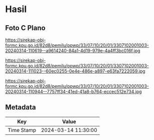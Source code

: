 # Hasil

## Foto C Plano

https://sirekap-obj-formc.kpu.go.id/82d8/pemilu/ppwp/33/07/10/20/01/3307102001003-20240314-110619--a9614240-84a1-4d19-979e-4a4ff3bc016f.jpg

https://sirekap-obj-formc.kpu.go.id/82d8/pemilu/ppwp/33/07/10/20/01/3307102001003-20240314-111023--60ec0255-0e4e-486e-a897-e63fa7222059.jpg

https://sirekap-obj-formc.kpu.go.id/82d8/pemilu/ppwp/33/07/10/20/01/3307102001003-20240314-110944--7757ff34-41ed-41a8-b764-eccec512e734.jpg


## Metadata

| Key        | Value               |
| ---------- | ------------------- |
| Time Stamp | 2024-03-14 11:30:00 |



